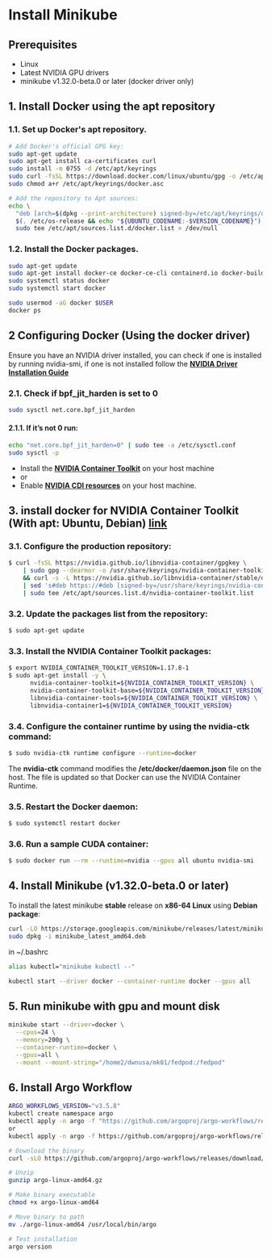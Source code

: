 # Install Minikube

## Prerequisites
- Linux
- Latest NVIDIA GPU drivers
- minikube v1.32.0-beta.0 or later (docker driver only)

## 1. Install Docker using the apt repository
### 1.1. Set up Docker's apt repository.
```bash
# Add Docker's official GPG key:
sudo apt-get update
sudo apt-get install ca-certificates curl
sudo install -m 0755 -d /etc/apt/keyrings
sudo curl -fsSL https://download.docker.com/linux/ubuntu/gpg -o /etc/apt/keyrings/docker.asc
sudo chmod a+r /etc/apt/keyrings/docker.asc

# Add the repository to Apt sources:
echo \
  "deb [arch=$(dpkg --print-architecture) signed-by=/etc/apt/keyrings/docker.asc] https://download.docker.com/linux/ubuntu \
  $(. /etc/os-release && echo "${UBUNTU_CODENAME:-$VERSION_CODENAME}") stable" | \
  sudo tee /etc/apt/sources.list.d/docker.list > /dev/null
```
### 1.2. Install the Docker packages.
```bash
sudo apt-get update
sudo apt-get install docker-ce docker-ce-cli containerd.io docker-buildx-plugin docker-compose-plugin
sudo systemctl status docker
sudo systemctl start docker

sudo usermod -aG docker $USER
docker ps
```

## 2 Configuring Docker (Using the docker driver)
[cuda1]: https://docs.nvidia.com/cuda/cuda-installation-guide-linux/
Ensure you have an NVIDIA driver installed, you can check if one is installed by running nvidia-smi, if one is not installed follow the [**NVIDIA Driver Installation Guide**][cuda1]
### 2.1. Check if bpf_jit_harden is set to 0
```bash
sudo sysctl net.core.bpf_jit_harden
```
#### 2.1.1. If it’s not 0 run:
```bash
echo "net.core.bpf_jit_harden=0" | sudo tee -a /etc/sysctl.conf
sudo sysctl -p
```
- Install the [**NVIDIA Container Toolkit**][docker1] on your host machine
- or
- Enable [**NVIDIA CDI resources**][docker2] on your host machine.

[docker1]: https://docs.nvidia.com/datacenter/cloud-native/container-toolkit/latest/install-guide.html
[docker2]: https://docs.nvidia.com/datacenter/cloud-native/container-toolkit/latest/cdi-support.html
## 3. install docker for NVIDIA Container Toolkit (With apt: Ubuntu, Debian) [link][docker1]
### 3.1. Configure the production repository: 
```bash
$ curl -fsSL https://nvidia.github.io/libnvidia-container/gpgkey \
    | sudo gpg --dearmor -o /usr/share/keyrings/nvidia-container-toolkit-keyring.gpg \
    && curl -s -L https://nvidia.github.io/libnvidia-container/stable/deb/nvidia-container-toolkit.list \
    | sed 's#deb https://#deb [signed-by=/usr/share/keyrings/nvidia-container-toolkit-keyring.gpg] https://#g' \ 
    | sudo tee /etc/apt/sources.list.d/nvidia-container-toolkit.list
```
### 3.2. Update the packages list from the repository:
```bash
$ sudo apt-get update
```
### 3.3. Install the NVIDIA Container Toolkit packages:
```bash
$ export NVIDIA_CONTAINER_TOOLKIT_VERSION=1.17.8-1
$ sudo apt-get install -y \
      nvidia-container-toolkit=${NVIDIA_CONTAINER_TOOLKIT_VERSION} \
      nvidia-container-toolkit-base=${NVIDIA_CONTAINER_TOOLKIT_VERSION} \
      libnvidia-container-tools=${NVIDIA_CONTAINER_TOOLKIT_VERSION} \
      libnvidia-container1=${NVIDIA_CONTAINER_TOOLKIT_VERSION}
```
### 3.4. Configure the container runtime by using the nvidia-ctk command:
```bash
$ sudo nvidia-ctk runtime configure --runtime=docker
```
The **nvidia-ctk** command modifies the **/etc/docker/daemon.json** file on the host. The file is updated so that Docker can use the NVIDIA Container Runtime.
### 3.5. Restart the Docker daemon:
```bash
$ sudo systemctl restart docker
```
### 3.6. Run a sample CUDA container:
```bash
$ sudo docker run --rm --runtime=nvidia --gpus all ubuntu nvidia-smi
```

## 4. Install Minikube (v1.32.0-beta.0 or later)
To install the latest minikube **stable** release on **x86-64 Linux** using **Debian package**:
```bash
curl -LO https://storage.googleapis.com/minikube/releases/latest/minikube_latest_amd64.deb
sudo dpkg -i minikube_latest_amd64.deb
```
in ~/.bashrc
```bash
alias kubectl="minikube kubectl --"
```
```bash
kubectl start --driver docker --container-runtime docker --gpus all
```

## 5. Run minikube with gpu and mount disk
```bash
minikube start --driver=docker \
  --cpus=24 \
  --memory=200g \
  --container-runtime=docker \
  --gpus=all \
  --mount --mount-string="/home2/dwnusa/mk01/fedpod:/fedpod"
```

## 6. Install Argo Workflow
```bash
ARGO_WORKFLOWS_VERSION="v3.5.8"
kubectl create namespace argo
kubectl apply -n argo -f "https://github.com/argoproj/argo-workflows/releases/download/${ARGO_WORKFLOWS_VERSION}/quick-start-minimal.yaml"
or
kubectl apply -n argo -f https://github.com/argoproj/argo-workflows/releases/latest/download/install.yaml
```
```bash
# Download the binary
curl -sLO https://github.com/argoproj/argo-workflows/releases/download/v3.4.8/argo-linux-amd64.gz

# Unzip
gunzip argo-linux-amd64.gz

# Make binary executable
chmod +x argo-linux-amd64

# Move binary to path
mv ./argo-linux-amd64 /usr/local/bin/argo

# Test installation
argo version
```